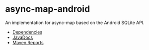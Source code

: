 async-map-android
=================

An implementation for async-map based on the Android SQLite API.

- [Dependencies](http://modules.appjangle.com/async-map-android/latest/dependencies.html)
- [JavaDocs](http://modules.appjangle.com/async-map-android/latest/apidocs/index.html)
- [Maven Reports](http://modules.appjangle.com/async-map-android/latest/project-reports.html)
